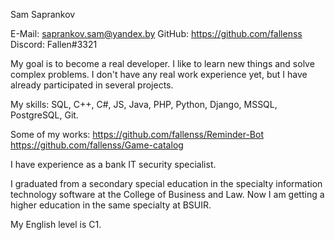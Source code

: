 Sam Saprankov

E-Mail: saprankov.sam@yandex.by
GitHub: https://github.com/fallenss
Discord: Fallen#3321

My goal is to become a real developer. 
I like to learn new things and solve complex problems. 
I don't have any real work experience yet, but I have already participated in several projects.

My skills: SQL, C++, C#, JS, Java, PHP, Python, Django, MSSQL, PostgreSQL, Git.

Some of my works: https://github.com/fallenss/Reminder-Bot
https://github.com/fallenss/Game-catalog

I have experience as a bank IT security specialist.

I graduated from a secondary special education in the specialty information technology software at the College of Business and Law.
Now I am getting a higher education in the same specialty at BSUIR.

My English level is C1.